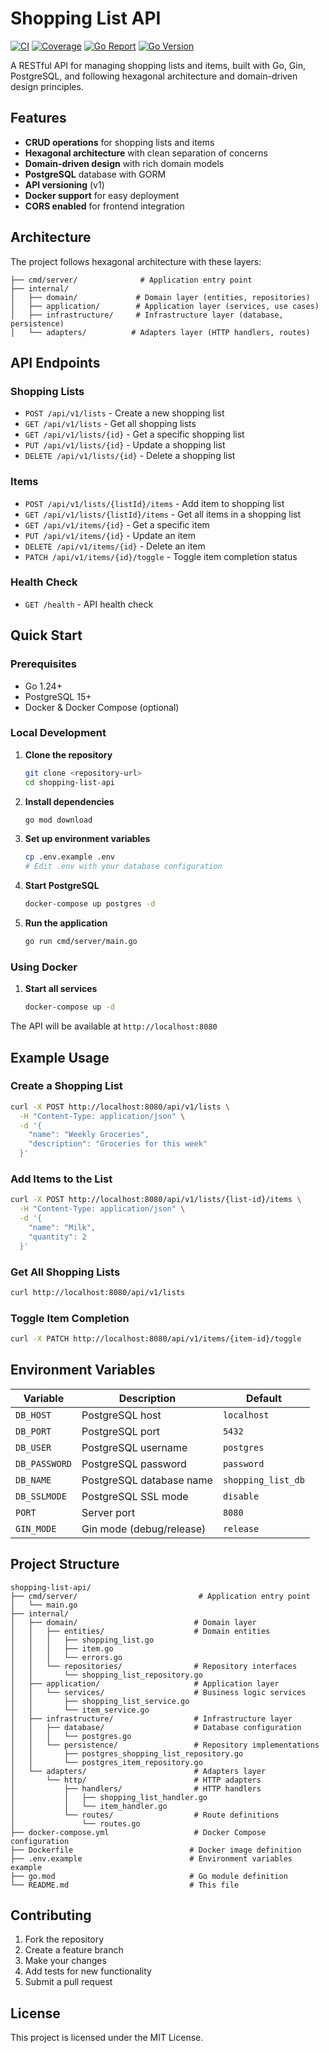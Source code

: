 # Shopping List API

[![CI](https://github.com/uriberma/go-shopping-list-api/actions/workflows/ci.yml/badge.svg)](https://github.com/uriberma/go-shopping-list-api/actions/workflows/ci.yml)
[![Coverage](https://img.shields.io/badge/coverage-0%25-red)](https://github.com/uriberma/go-shopping-list-api/actions)
[![Go Report](https://img.shields.io/badge/go%20report-A+-brightgreen)](https://github.com/uriberma/go-shopping-list-api)
[![Go Version](https://img.shields.io/badge/go-1.24-blue)](https://golang.org/)

A RESTful API for managing shopping lists and items, built with Go, Gin, PostgreSQL, and following hexagonal architecture and domain-driven design principles.

## Features

- **CRUD operations** for shopping lists and items
- **Hexagonal architecture** with clean separation of concerns
- **Domain-driven design** with rich domain models
- **PostgreSQL** database with GORM
- **API versioning** (v1)
- **Docker support** for easy deployment
- **CORS enabled** for frontend integration

## Architecture

The project follows hexagonal architecture with these layers:

```
├── cmd/server/              # Application entry point
├── internal/
│   ├── domain/             # Domain layer (entities, repositories)
│   ├── application/        # Application layer (services, use cases)
│   ├── infrastructure/     # Infrastructure layer (database, persistence)
│   └── adapters/          # Adapters layer (HTTP handlers, routes)
```

## API Endpoints

### Shopping Lists

- `POST /api/v1/lists` - Create a new shopping list
- `GET /api/v1/lists` - Get all shopping lists
- `GET /api/v1/lists/{id}` - Get a specific shopping list
- `PUT /api/v1/lists/{id}` - Update a shopping list
- `DELETE /api/v1/lists/{id}` - Delete a shopping list

### Items

- `POST /api/v1/lists/{listId}/items` - Add item to shopping list
- `GET /api/v1/lists/{listId}/items` - Get all items in a shopping list
- `GET /api/v1/items/{id}` - Get a specific item
- `PUT /api/v1/items/{id}` - Update an item
- `DELETE /api/v1/items/{id}` - Delete an item
- `PATCH /api/v1/items/{id}/toggle` - Toggle item completion status

### Health Check

- `GET /health` - API health check

## Quick Start

### Prerequisites

- Go 1.24+
- PostgreSQL 15+
- Docker & Docker Compose (optional)

### Local Development

1. **Clone the repository**
   ```bash
   git clone <repository-url>
   cd shopping-list-api
   ```

2. **Install dependencies**
   ```bash
   go mod download
   ```

3. **Set up environment variables**
   ```bash
   cp .env.example .env
   # Edit .env with your database configuration
   ```

4. **Start PostgreSQL**
   ```bash
   docker-compose up postgres -d
   ```

5. **Run the application**
   ```bash
   go run cmd/server/main.go
   ```

### Using Docker

1. **Start all services**
   ```bash
   docker-compose up -d
   ```

The API will be available at `http://localhost:8080`

## Example Usage

### Create a Shopping List

```bash
curl -X POST http://localhost:8080/api/v1/lists \
  -H "Content-Type: application/json" \
  -d '{
    "name": "Weekly Groceries",
    "description": "Groceries for this week"
  }'
```

### Add Items to the List

```bash
curl -X POST http://localhost:8080/api/v1/lists/{list-id}/items \
  -H "Content-Type: application/json" \
  -d '{
    "name": "Milk",
    "quantity": 2
  }'
```

### Get All Shopping Lists

```bash
curl http://localhost:8080/api/v1/lists
```

### Toggle Item Completion

```bash
curl -X PATCH http://localhost:8080/api/v1/items/{item-id}/toggle
```

## Environment Variables

| Variable | Description | Default |
|----------|-------------|---------|
| `DB_HOST` | PostgreSQL host | `localhost` |
| `DB_PORT` | PostgreSQL port | `5432` |
| `DB_USER` | PostgreSQL username | `postgres` |
| `DB_PASSWORD` | PostgreSQL password | `password` |
| `DB_NAME` | PostgreSQL database name | `shopping_list_db` |
| `DB_SSLMODE` | PostgreSQL SSL mode | `disable` |
| `PORT` | Server port | `8080` |
| `GIN_MODE` | Gin mode (debug/release) | `release` |

## Project Structure

```
shopping-list-api/
├── cmd/server/                           # Application entry point
│   └── main.go
├── internal/
│   ├── domain/                          # Domain layer
│   │   ├── entities/                    # Domain entities
│   │   │   ├── shopping_list.go
│   │   │   ├── item.go
│   │   │   └── errors.go
│   │   └── repositories/                # Repository interfaces
│   │       └── shopping_list_repository.go
│   ├── application/                     # Application layer
│   │   └── services/                    # Business logic services
│   │       ├── shopping_list_service.go
│   │       └── item_service.go
│   ├── infrastructure/                  # Infrastructure layer
│   │   ├── database/                    # Database configuration
│   │   │   └── postgres.go
│   │   └── persistence/                 # Repository implementations
│   │       ├── postgres_shopping_list_repository.go
│   │       └── postgres_item_repository.go
│   └── adapters/                        # Adapters layer
│       └── http/                        # HTTP adapters
│           ├── handlers/                # HTTP handlers
│           │   ├── shopping_list_handler.go
│           │   └── item_handler.go
│           └── routes/                  # Route definitions
│               └── routes.go
├── docker-compose.yml                   # Docker Compose configuration
├── Dockerfile                          # Docker image definition
├── .env.example                        # Environment variables example
├── go.mod                              # Go module definition
└── README.md                           # This file
```

## Contributing

1. Fork the repository
2. Create a feature branch
3. Make your changes
4. Add tests for new functionality
5. Submit a pull request

## License

This project is licensed under the MIT License.
